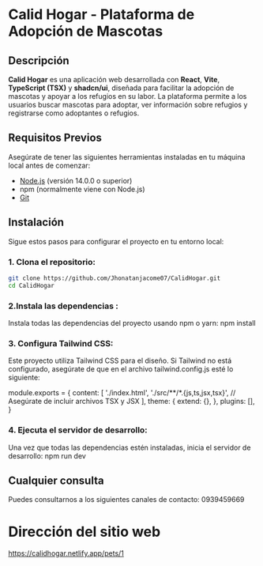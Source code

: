 # Calid Hogar - Plataforma de Adopción de Mascotas

## Descripción

**Calid Hogar** es una aplicación web desarrollada con **React**, **Vite**, **TypeScript (TSX)** y **shadcn/ui**, diseñada para facilitar la adopción de mascotas y apoyar a los refugios en su labor. La plataforma permite a los usuarios buscar mascotas para adoptar, ver información sobre refugios y registrarse como adoptantes o refugios.

## Requisitos Previos

Asegúrate de tener las siguientes herramientas instaladas en tu máquina local antes de comenzar:

- [Node.js](https://nodejs.org/) (versión 14.0.0 o superior)
- npm (normalmente viene con Node.js)
- [Git](https://git-scm.com/)

## Instalación

Sigue estos pasos para configurar el proyecto en tu entorno local:

### 1. Clona el repositorio:

```bash
git clone https://github.com/Jhonatanjacome07/CalidHogar.git
cd CalidHogar
```

### 2.Instala las dependencias :

Instala todas las dependencias del proyecto usando npm o yarn:
npm install

### 3. Configura Tailwind CSS:

Este proyecto utiliza Tailwind CSS para el diseño. Si Tailwind no está configurado, asegúrate de que en el archivo tailwind.config.js esté lo siguiente:

module.exports = {
content: [
'./index.html',
'./src/**/*.{js,ts,jsx,tsx}', // Asegúrate de incluir archivos TSX y JSX
],
theme: {
extend: {},
},
plugins: [],
}

### 4. Ejecuta el servidor de desarrollo:

Una vez que todas las dependencias estén instaladas, inicia el servidor de desarrollo:
npm run dev

## Cualquier consulta

Puedes consultarnos a los siguientes canales de contacto:
0939459669

# Dirección del sitio web

https://calidhogar.netlify.app/pets/1
